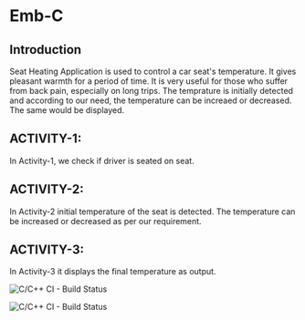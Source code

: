 # Emb-C

## Introduction
Seat Heating Application is used to control a car seat's temperature. It gives pleasant warmth for a period of time. It is very useful for those who suffer from back pain, especially on long trips. The temprature is initially detected and according to our need, the temperature can be increaed or decreased. The same would be displayed.

## ACTIVITY-1:

In Activity-1, we check if driver is seated on seat.

## ACTIVITY-2:

In Activity-2 initial temperature of the seat is detected. The temperature can be increased or decreased as per our requirement.

## ACTIVITY-3:

In Activity-3 it displays the final temperature as output.


![C/C++ CI - Build Status](https://www.code-inspector.com/project/28888/score/svg)


![C/C++ CI - Build Status](https://www.code-inspector.com/project/28888/status/svg)
